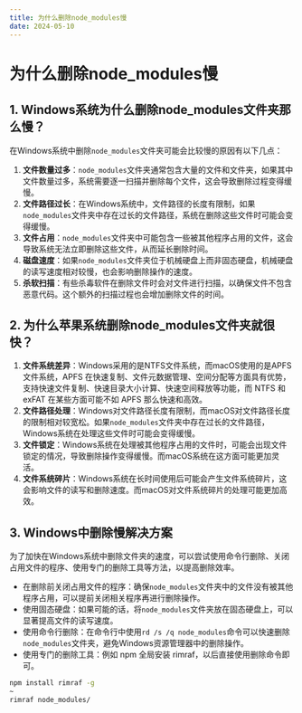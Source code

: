 ```yaml
---
title: 为什么删除node_modules慢
date: 2024-05-10
---
```


# 为什么删除node_modules慢



## 1. Windows系统为什么删除node_modules文件夹那么慢？

在Windows系统中删除`node_modules`文件夹可能会比较慢的原因有以下几点：

1. **文件数量过多**：`node_modules`文件夹通常包含大量的文件和文件夹，如果其中文件数量过多，系统需要逐一扫描并删除每个文件，这会导致删除过程变得缓慢。
2. **文件路径过长**：在Windows系统中，文件路径的长度有限制，如果`node_modules`文件夹中存在过长的文件路径，系统在删除这些文件时可能会变得缓慢。
3. **文件占用**：`node_modules`文件夹中可能包含一些被其他程序占用的文件，这会导致系统无法立即删除这些文件，从而延长删除时间。
4. **磁盘速度**：如果`node_modules`文件夹位于机械硬盘上而非固态硬盘，机械硬盘的读写速度相对较慢，也会影响删除操作的速度。
5. **杀软扫描**：有些杀毒软件在删除文件时会对文件进行扫描，以确保文件不包含恶意代码。这个额外的扫描过程也会增加删除文件的时间。



## 2. 为什么苹果系统删除node_modules文件夹就很快？

1. **文件系统差异**：Windows采用的是NTFS文件系统，而macOS使用的是APFS文件系统，APFS 在快速复制、文件元数据管理、空间分配等方面具有优势，支持快速文件复制、快速目录大小计算、快速空间释放等功能，而 NTFS 和 exFAT 在某些方面可能不如 APFS 那么快速和高效。
2. **文件路径处理**：Windows对文件路径长度有限制，而macOS对文件路径长度的限制相对较宽松。如果`node_modules`文件夹中存在过长的文件路径，Windows系统在处理这些文件时可能会变得缓慢。
3. **文件锁定**：Windows系统在处理被其他程序占用的文件时，可能会出现文件锁定的情况，导致删除操作变得缓慢。而macOS系统在这方面可能更加灵活。
4. **文件系统碎片**：Windows系统在长时间使用后可能会产生文件系统碎片，这会影响文件的读写和删除速度。而macOS对文件系统碎片的处理可能更加高效。



## 3. Windows中删除慢解决方案

为了加快在Windows系统中删除文件夹的速度，可以尝试使用命令行删除、关闭占用文件的程序、使用专门的删除工具等方法，以提高删除效率。

- 在删除前关闭占用文件的程序：确保`node_modules`文件夹中的文件没有被其他程序占用，可以提前关闭相关程序再进行删除操作。
- 使用固态硬盘：如果可能的话，将`node_modules`文件夹放在固态硬盘上，可以显著提高文件的读写速度。
- 使用命令行删除：在命令行中使用`rd /s /q node_modules`命令可以快速删除`node_modules`文件夹，避免Windows资源管理器中的删除操作。
- 使用专门的删除工具：例如 npm 全局安装 rimraf，以后直接使用删除命令即可。

```bash
npm install rimraf -g 
~
rimraf node_modules/
```




